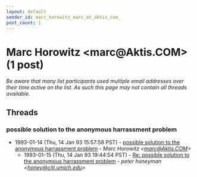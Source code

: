 ```yaml
---
layout: default
sender_id: marc_horowitz_marc_at_aktis_com_
post_count: 1
---
```


# Marc Horowitz <marc<span>@</span>Aktis.COM> (1 post)

_Be aware that many list participants used multiple email addresses over their time active on the list. As such this page may not contain all threads available._

## Threads

### possible solution to the anonymous harrassment problem
+ 1993-01-14 (Thu, 14 Jan 93 15:57:58 PST) - [possible solution to the anonymous harrassment problem](/archive/1993/01/5c6a7be269231b46e880c1accbb1a96bbf6c2818078c61da4fb0b7986d099c48) - _Marc Horowitz \<marc@Aktis.COM\>_
  + 1993-01-15 (Thu, 14 Jan 93 19:44:54 PST) - [Re: possible solution to the anonymous harrassment problem](/archive/1993/01/0408c4968e4a4c67ba034790efc38bb6f0ee4830d3e1d7c7f6665070ec3f5ef1) - _peter honeyman \<honey@citi.umich.edu\>_

